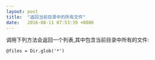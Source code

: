```yaml
---
layout: post
title:  "返回当前目录中的所有文件"
date:   2016-08-11 07:53:39 +0800
---
```

调用下列方法会返回一个列表,其中包含当前目录中所有的文件: 

```
@files = Dir.glob('*')
```